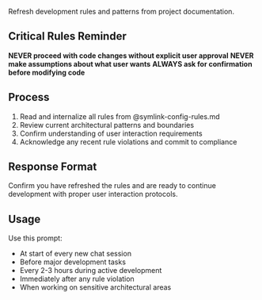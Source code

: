 Refresh development rules and patterns from project documentation.

## Critical Rules Reminder

**NEVER proceed with code changes without explicit user approval**
**NEVER make assumptions about what user wants** 
**ALWAYS ask for confirmation before modifying code**

## Process

1. Read and internalize all rules from @symlink-config-rules.md
2. Review current architectural patterns and boundaries
3. Confirm understanding of user interaction requirements
4. Acknowledge any recent rule violations and commit to compliance

## Response Format

Confirm you have refreshed the rules and are ready to continue development with proper user interaction protocols.

## Usage

Use this prompt:
- At start of every new chat session
- Before major development tasks
- Every 2-3 hours during active development  
- Immediately after any rule violation
- When working on sensitive architectural areas